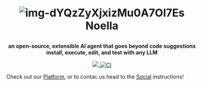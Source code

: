 <h1 align="center">

![img-dYQzZyXjxizMu0A7Ol7Es](https://github.com/user-attachments/assets/75c44ba2-5172-42bf-8a7c-a87788446fda)
Noella

</h1>

<p align="center">
  <strong>an open-source, extensible AI agent that goes beyond code suggestions<br>install, execute, edit, and test with any LLM</strong>
</p>

<p align="center">
  <a href="https://opensource.org/licenses/Apache-2.0">
    <img src="https://img.shields.io/badge/License-Apache_2.0-blue.svg">
  </a>
  <a href="https://github.com/block/goose/actions/workflows/ci.yml">
     <img src="https://img.shields.io/github/actions/workflow/status/block/goose/ci.yml?branch=main" alt="CI">
  </a>
</p>

Check out our [Platform](https://block.github.io/goose), or to contac us head to the [Social](https://x.com/noelladotfun) instructions!

